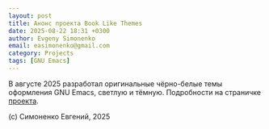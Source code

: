 ```yaml
---
layout: post
title: Анонс проекта Book Like Themes
date: 2025-08-22 18:31 +0300
author: Evgeny Simonenko
email: easimonenko@gmail.com
category: Projects
tags: [GNU Emacs]
---
```


В августе 2025 разработал оригинальные чёрно-белые темы оформления GNU Emacs, светлую и тёмную. Подробности на страничке [проекта](/projects/book-like-themes/).

<!-- end-of-lead -->

(c) Симоненко Евгений, 2025
